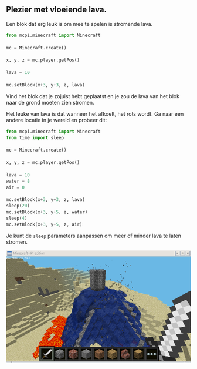 ## Plezier met vloeiende lava.

Een blok dat erg leuk is om mee te spelen is stromende lava.

```python
from mcpi.minecraft import Minecraft

mc = Minecraft.create()

x, y, z = mc.player.getPos()

lava = 10

mc.setBlock(x+3, y+3, z, lava)
```

Vind het blok dat je zojuist hebt geplaatst en je zou de lava van het blok naar de grond moeten zien stromen.

Het leuke van lava is dat wanneer het afkoelt, het rots wordt. Ga naar een andere locatie in je wereld en probeer dit:

```python
from mcpi.minecraft import Minecraft
from time import sleep

mc = Minecraft.create()

x, y, z = mc.player.getPos()

lava = 10
water = 8
air = 0

mc.setBlock(x+3, y+3, z, lava)
sleep(20)
mc.setBlock(x+3, y+5, z, water)
sleep(4)
mc.setBlock(x+3, y+5, z, air)

```

Je kunt de `sleep` parameters aanpassen om meer of minder lava te laten stromen.

![lava](images/lava.png)